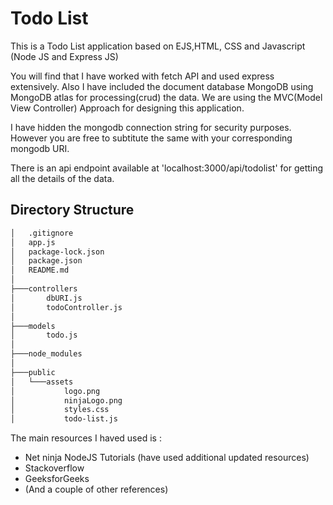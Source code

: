 # Todo List

This is a Todo List application based on EJS,HTML, CSS and Javascript (Node JS and Express JS)

You will find that I have worked with fetch API  and used express extensively.  Also I have included the document database MongoDB using MongoDB atlas for processing(crud) the data. We are using the MVC(Model View Controller) Approach for designing this application.

I have hidden the mongodb connection string for security purposes. However you are free to subtitute the same with your corresponding mongodb URI.

There is an api endpoint available at 'localhost:3000/api/todolist' for getting all the details of the data. 

## Directory Structure
```sh
│   .gitignore
│   app.js
│   package-lock.json
│   package.json
│   README.md
│
├───controllers
│       dbURI.js
│       todoController.js
│
├───models
│       todo.js
│
├───node_modules
│
├───public
│   └───assets
│           logo.png
│           ninjaLogo.png
│           styles.css
│           todo-list.js
```

The main resources I haved used is :
* Net ninja NodeJS Tutorials (have used additional updated resources)
* Stackoverflow
* GeeksforGeeks
* (And a couple of other references)




